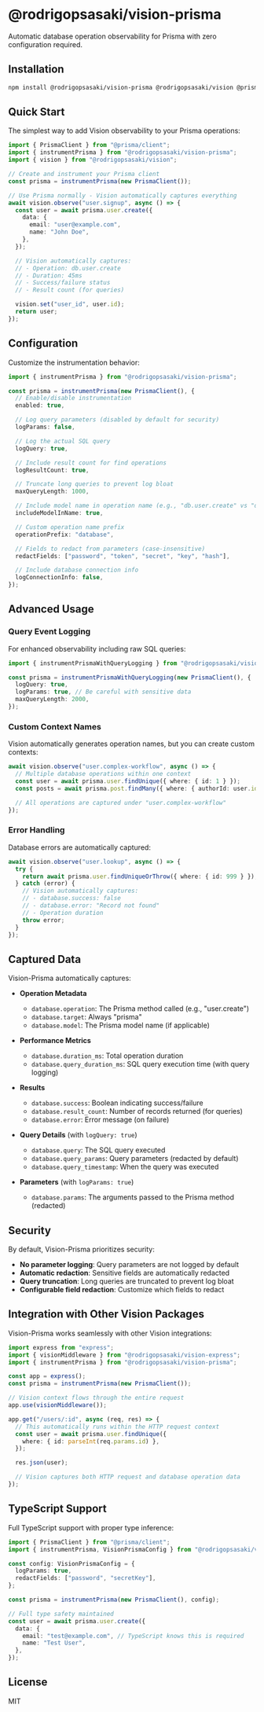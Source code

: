 # @rodrigopsasaki/vision-prisma

Automatic database operation observability for Prisma with zero configuration required.

## Installation

```bash
npm install @rodrigopsasaki/vision-prisma @rodrigopsasaki/vision @prisma/client
```

## Quick Start

The simplest way to add Vision observability to your Prisma operations:

```typescript
import { PrismaClient } from "@prisma/client";
import { instrumentPrisma } from "@rodrigopsasaki/vision-prisma";
import { vision } from "@rodrigopsasaki/vision";

// Create and instrument your Prisma client
const prisma = instrumentPrisma(new PrismaClient());

// Use Prisma normally - Vision automatically captures everything
await vision.observe("user.signup", async () => {
  const user = await prisma.user.create({
    data: {
      email: "user@example.com",
      name: "John Doe",
    },
  });

  // Vision automatically captures:
  // - Operation: db.user.create
  // - Duration: 45ms
  // - Success/failure status
  // - Result count (for queries)

  vision.set("user_id", user.id);
  return user;
});
```

## Configuration

Customize the instrumentation behavior:

```typescript
import { instrumentPrisma } from "@rodrigopsasaki/vision-prisma";

const prisma = instrumentPrisma(new PrismaClient(), {
  // Enable/disable instrumentation
  enabled: true,

  // Log query parameters (disabled by default for security)
  logParams: false,

  // Log the actual SQL query
  logQuery: true,

  // Include result count for find operations
  logResultCount: true,

  // Truncate long queries to prevent log bloat
  maxQueryLength: 1000,

  // Include model name in operation name (e.g., "db.user.create" vs "db.create")
  includeModelInName: true,

  // Custom operation name prefix
  operationPrefix: "database",

  // Fields to redact from parameters (case-insensitive)
  redactFields: ["password", "token", "secret", "key", "hash"],

  // Include database connection info
  logConnectionInfo: false,
});
```

## Advanced Usage

### Query Event Logging

For enhanced observability including raw SQL queries:

```typescript
import { instrumentPrismaWithQueryLogging } from "@rodrigopsasaki/vision-prisma";

const prisma = instrumentPrismaWithQueryLogging(new PrismaClient(), {
  logQuery: true,
  logParams: true, // Be careful with sensitive data
  maxQueryLength: 2000,
});
```

### Custom Context Names

Vision automatically generates operation names, but you can create custom contexts:

```typescript
await vision.observe("user.complex-workflow", async () => {
  // Multiple database operations within one context
  const user = await prisma.user.findUnique({ where: { id: 1 } });
  const posts = await prisma.post.findMany({ where: { authorId: user.id } });

  // All operations are captured under "user.complex-workflow"
});
```

### Error Handling

Database errors are automatically captured:

```typescript
await vision.observe("user.lookup", async () => {
  try {
    return await prisma.user.findUniqueOrThrow({ where: { id: 999 } });
  } catch (error) {
    // Vision automatically captures:
    // - database.success: false
    // - database.error: "Record not found"
    // - Operation duration
    throw error;
  }
});
```

## Captured Data

Vision-Prisma automatically captures:

- **Operation Metadata**
  - `database.operation`: The Prisma method called (e.g., "user.create")
  - `database.target`: Always "prisma"
  - `database.model`: The Prisma model name (if applicable)

- **Performance Metrics**
  - `database.duration_ms`: Total operation duration
  - `database.query_duration_ms`: SQL query execution time (with query logging)

- **Results**
  - `database.success`: Boolean indicating success/failure
  - `database.result_count`: Number of records returned (for queries)
  - `database.error`: Error message (on failure)

- **Query Details** (with `logQuery: true`)
  - `database.query`: The SQL query executed
  - `database.query_params`: Query parameters (redacted by default)
  - `database.query_timestamp`: When the query was executed

- **Parameters** (with `logParams: true`)
  - `database.params`: The arguments passed to the Prisma method (redacted)

## Security

By default, Vision-Prisma prioritizes security:

- **No parameter logging**: Query parameters are not logged by default
- **Automatic redaction**: Sensitive fields are automatically redacted
- **Query truncation**: Long queries are truncated to prevent log bloat
- **Configurable field redaction**: Customize which fields to redact

## Integration with Other Vision Packages

Vision-Prisma works seamlessly with other Vision integrations:

```typescript
import express from "express";
import { visionMiddleware } from "@rodrigopsasaki/vision-express";
import { instrumentPrisma } from "@rodrigopsasaki/vision-prisma";

const app = express();
const prisma = instrumentPrisma(new PrismaClient());

// Vision context flows through the entire request
app.use(visionMiddleware());

app.get("/users/:id", async (req, res) => {
  // This automatically runs within the HTTP request context
  const user = await prisma.user.findUnique({
    where: { id: parseInt(req.params.id) },
  });

  res.json(user);

  // Vision captures both HTTP request and database operation data
});
```

## TypeScript Support

Full TypeScript support with proper type inference:

```typescript
import { PrismaClient } from "@prisma/client";
import { instrumentPrisma, VisionPrismaConfig } from "@rodrigopsasaki/vision-prisma";

const config: VisionPrismaConfig = {
  logParams: true,
  redactFields: ["password", "secretKey"],
};

const prisma = instrumentPrisma(new PrismaClient(), config);

// Full type safety maintained
const user = await prisma.user.create({
  data: {
    email: "test@example.com", // TypeScript knows this is required
    name: "Test User",
  },
});
```

## License

MIT

